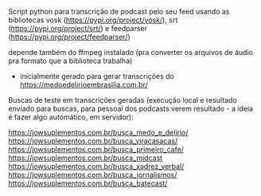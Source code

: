 Script python para transcrição de podcast pelo seu feed usando as bibliotecas vosk (https://pypi.org/project/vosk/), srt (https://pypi.org/project/srt/) e feedparser (https://pypi.org/project/feedparser/)

depende também do ffmpeg instalado (pra converter os arquivos de áudio pra formato que a biblioteca trabalha)

* inicialmente gerado para gerar transcrições do https://medoedelirioembrasilia.com.br/

Buscas de teste em transcrições geradas (execução local e resultado enviado para buscas, para pessoal dos podcasts verem resultado - a ideia é fazer algo automático, em servidor):

https://jowsuplementos.com.br/busca_medo_e_delirio/
https://jowsuplementos.com.br/busca_viracasacas/
https://jowsuplementos.com.br/busca_primeiro_cafe/
https://jowsuplementos.com.br/busca_midcast
https://jowsuplementos.com.br/busca_xadrez_verbal/
https://jowsuplementos.com.br/busca_jornalismos/
https://jowsuplementos.com.br/busca_batecast/

